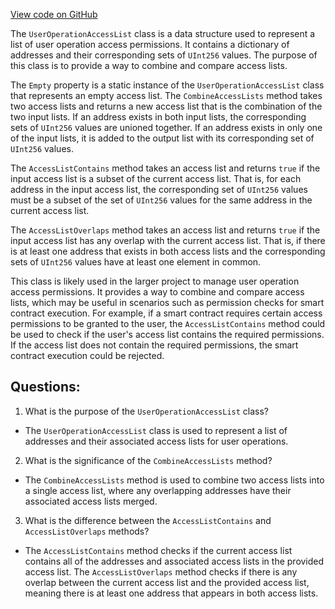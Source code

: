[View code on GitHub](https://github.com/nethermindeth/nethermind/Nethermind.AccountAbstraction/Data/UserOperationAccessList.cs)

The `UserOperationAccessList` class is a data structure used to represent a list of user operation access permissions. It contains a dictionary of addresses and their corresponding sets of `UInt256` values. The purpose of this class is to provide a way to combine and compare access lists.

The `Empty` property is a static instance of the `UserOperationAccessList` class that represents an empty access list. The `CombineAccessLists` method takes two access lists and returns a new access list that is the combination of the two input lists. If an address exists in both input lists, the corresponding sets of `UInt256` values are unioned together. If an address exists in only one of the input lists, it is added to the output list with its corresponding set of `UInt256` values.

The `AccessListContains` method takes an access list and returns `true` if the input access list is a subset of the current access list. That is, for each address in the input access list, the corresponding set of `UInt256` values must be a subset of the set of `UInt256` values for the same address in the current access list.

The `AccessListOverlaps` method takes an access list and returns `true` if the input access list has any overlap with the current access list. That is, if there is at least one address that exists in both access lists and the corresponding sets of `UInt256` values have at least one element in common.

This class is likely used in the larger project to manage user operation access permissions. It provides a way to combine and compare access lists, which may be useful in scenarios such as permission checks for smart contract execution. For example, if a smart contract requires certain access permissions to be granted to the user, the `AccessListContains` method could be used to check if the user's access list contains the required permissions. If the access list does not contain the required permissions, the smart contract execution could be rejected.
## Questions: 
 1. What is the purpose of the `UserOperationAccessList` class?
- The `UserOperationAccessList` class is used to represent a list of addresses and their associated access lists for user operations.

2. What is the significance of the `CombineAccessLists` method?
- The `CombineAccessLists` method is used to combine two access lists into a single access list, where any overlapping addresses have their associated access lists merged.

3. What is the difference between the `AccessListContains` and `AccessListOverlaps` methods?
- The `AccessListContains` method checks if the current access list contains all of the addresses and associated access lists in the provided access list. The `AccessListOverlaps` method checks if there is any overlap between the current access list and the provided access list, meaning there is at least one address that appears in both access lists.